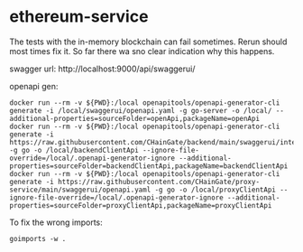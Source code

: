 # ethereum-service

The tests with the in-memory blockchain can fail sometimes. Rerun should most times fix it. So far there wa sno clear indication why this happens.

swagger url: http://localhost:9000/api/swaggerui/


openapi gen:
 ```
docker run --rm -v ${PWD}:/local openapitools/openapi-generator-cli generate -i /local/swaggerui/openapi.yaml -g go-server -o /local/ --additional-properties=sourceFolder=openApi,packageName=openApi
docker run --rm -v ${PWD}:/local openapitools/openapi-generator-cli generate -i https://raw.githubusercontent.com/CHainGate/backend/main/swaggerui/internal/openapi.yaml -g go -o /local/backendClientApi --ignore-file-override=/local/.openapi-generator-ignore --additional-properties=sourceFolder=backendClientApi,packageName=backendClientApi
docker run --rm -v ${PWD}:/local openapitools/openapi-generator-cli generate -i https://raw.githubusercontent.com/CHainGate/proxy-service/main/swaggerui/openapi.yaml -g go -o /local/proxyClientApi --ignore-file-override=/local/.openapi-generator-ignore --additional-properties=sourceFolder=proxyClientApi,packageName=proxyClientApi
 ```

To fix the wrong imports:
```
goimports -w .
```